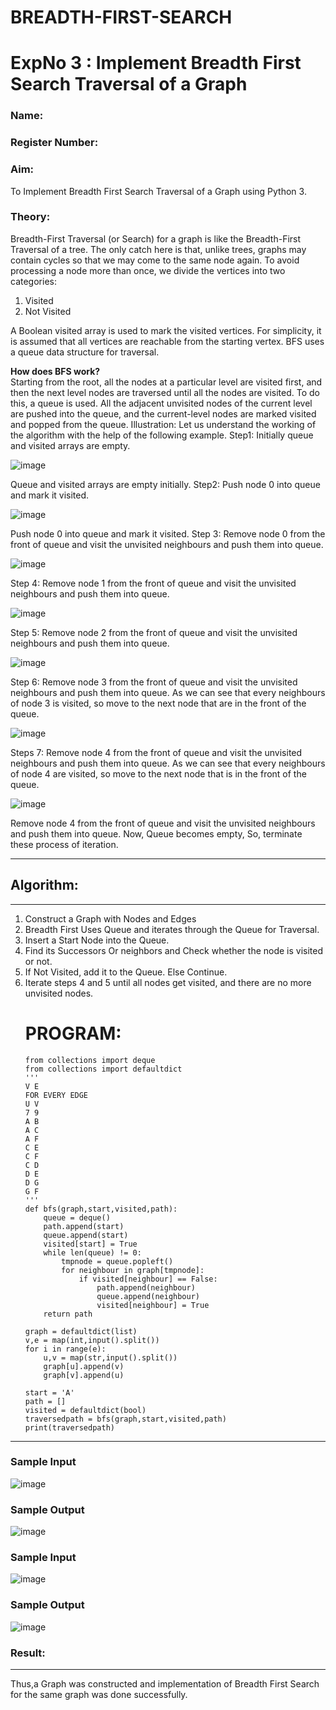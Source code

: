# BREADTH-FIRST-SEARCH
<h1>ExpNo 3 : Implement Breadth First Search Traversal of a Graph</h1> 
<h3>Name:  </h3>
<h3>Register Number: </h3>
<H3>Aim:</H3>
<p>To Implement Breadth First Search Traversal of a Graph using Python 3.</p>
<h3>Theory:</h3>
<p>Breadth-First Traversal (or Search) for a graph is like the Breadth-First Traversal of a tree.
The only catch here is that, unlike trees, graphs may contain cycles so that we may come to the same node again. To avoid processing a node more than once, we divide the vertices into two categories:
<ol><li>Visited</li>
<li>Not Visited</li></ol>
</p>
<p>A Boolean visited array is used to mark the visited vertices. For simplicity, it is assumed that all vertices are reachable from the starting vertex. BFS uses a queue data structure for traversal.</p>
<p><strong>How does BFS work?</strong><br>
  Starting from the root, all the nodes at a particular level are visited first, and then the next level nodes are traversed until all the nodes are visited.
To do this, a queue is used. All the adjacent unvisited nodes of the current level are pushed into the queue, and the current-level nodes are marked visited and popped from the queue.
Illustration:
Let us understand the working of the algorithm with the help of the following example.
Step1: Initially queue and visited arrays are empty.
</p>

![image](https://github.com/natsaravanan/19AI405FUNDAMENTALSOFARTIFICIALINTELLIGENCE/assets/87870499/8acdebf8-ecc2-4d10-a208-45cce441f059)


Queue and visited arrays are empty initially.
Step2: Push node 0 into queue and mark it visited.

![image](https://github.com/natsaravanan/19AI405FUNDAMENTALSOFARTIFICIALINTELLIGENCE/assets/87870499/0e9ce012-8e1f-43d7-b7b9-c0fb19fe0c3f)


Push node 0 into queue and mark it visited.
Step 3: Remove node 0 from the front of queue and visit the unvisited neighbours and push them into queue.

![image](https://github.com/natsaravanan/19AI405FUNDAMENTALSOFARTIFICIALINTELLIGENCE/assets/87870499/67d8fa3b-ce9e-46c2-9dd7-089e204e667a)

Step 4: Remove node 1 from the front of queue and visit the unvisited neighbours and push them into queue.

![image](https://github.com/natsaravanan/19AI405FUNDAMENTALSOFARTIFICIALINTELLIGENCE/assets/87870499/b0cf0fde-8a86-41cb-a054-36875ac24ab0)

Step 5: Remove node 2 from the front of queue and visit the unvisited neighbours and push them into queue.

![image](https://github.com/natsaravanan/19AI405FUNDAMENTALSOFARTIFICIALINTELLIGENCE/assets/87870499/8968a163-6b3a-4f7e-8ad4-bbf24f326b9b)

Step 6: Remove node 3 from the front of queue and visit the unvisited neighbours and push them into queue. 
As we can see that every neighbours of node 3 is visited, so move to the next node that are in the front of the queue.

![image](https://github.com/natsaravanan/19AI405FUNDAMENTALSOFARTIFICIALINTELLIGENCE/assets/87870499/7a1c1b16-ea69-497f-a099-8440200f6dc0)

Steps 7: Remove node 4 from the front of queue and visit the unvisited neighbours and push them into queue. 
As we can see that every neighbours of node 4 are visited, so move to the next node that is in the front of the queue.

![image](https://github.com/natsaravanan/19AI405FUNDAMENTALSOFARTIFICIALINTELLIGENCE/assets/87870499/8e16ffa3-c3d6-4774-822b-6eb84adedad9)

Remove node 4 from the front of queue and visit the unvisited neighbours and push them into queue.
Now, Queue becomes empty, So, terminate these process of iteration.


<hr>
<h2>Algorithm:</h2>
<hr>
<ol>
  <li>Construct a Graph with Nodes and Edges</li>
 <li>Breadth First Uses Queue and iterates through the Queue for Traversal.</li>
  <li>Insert a Start Node into the Queue.</li>
<li>Find its Successors Or neighbors and Check whether the node is visited or not.</li>
<li>If Not Visited, add it to the Queue. Else Continue.</li>
<li>Iterate steps 4 and 5 until all nodes get visited, and there are no more unvisited nodes.</li>

# PROGRAM:
```
from collections import deque
from collections import defaultdict
'''
V E
FOR EVERY EDGE
U V
7 9
A B
A C 
A F
C E
C F
C D
D E 
D G
G F
'''
def bfs(graph,start,visited,path):
    queue = deque()
    path.append(start)
    queue.append(start)
    visited[start] = True
    while len(queue) != 0:
        tmpnode = queue.popleft()
        for neighbour in graph[tmpnode]:
            if visited[neighbour] == False:
                path.append(neighbour)
                queue.append(neighbour)
                visited[neighbour] = True
    return path

graph = defaultdict(list)
v,e = map(int,input().split())
for i in range(e):
    u,v = map(str,input().split())
    graph[u].append(v)
    graph[v].append(u)

start = 'A'
path = []
visited = defaultdict(bool)
traversedpath = bfs(graph,start,visited,path)
print(traversedpath)
```
</ol>

<hr>
<h3>Sample Input</h3>

![image](https://github.com/user-attachments/assets/cdce1a61-9312-4f72-a154-5fab596ba994)


<h3>Sample Output</h3>


![image](https://github.com/user-attachments/assets/0508d164-95c4-499c-8a24-c1d19be56716)



<h3>Sample Input</h3>

![image](https://github.com/user-attachments/assets/cabfff1c-803f-48fc-b975-0f6bae84734c)


<h3>Sample Output</h3>

![image](https://github.com/user-attachments/assets/4d7fd764-c770-4266-af93-613bf4550ec4)


<h3>Result:</h3>
<hr>
<p>Thus,a Graph was constructed and implementation of Breadth First Search for the same graph was done successfully.</p>







